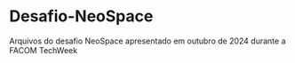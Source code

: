 # Desafio-NeoSpace
Arquivos do desafio NeoSpace apresentado em outubro de 2024 durante a FACOM TechWeek
